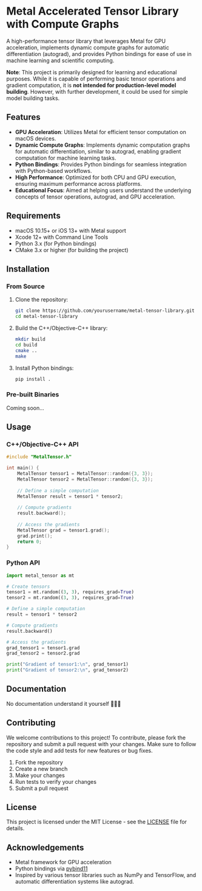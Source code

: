 # Metal Accelerated Tensor Library with Compute Graphs

A high-performance tensor library that leverages Metal for GPU acceleration, implements dynamic compute graphs for automatic differentiation (autograd), and provides Python bindings for ease of use in machine learning and scientific computing. 

**Note**: This project is primarily designed for learning and educational purposes. While it is capable of performing basic tensor operations and gradient computation, it is **not intended for production-level model building**. However, with further development, it could be used for simple model building tasks.

## Features

- **GPU Acceleration**: Utilizes Metal for efficient tensor computation on macOS devices.
- **Dynamic Compute Graphs**: Implements dynamic computation graphs for automatic differentiation, similar to autograd, enabling gradient computation for machine learning tasks.
- **Python Bindings**: Provides Python bindings for seamless integration with Python-based workflows.
- **High Performance**: Optimized for both CPU and GPU execution, ensuring maximum performance across platforms.
- **Educational Focus**: Aimed at helping users understand the underlying concepts of tensor operations, autograd, and GPU acceleration.

## Requirements

- macOS 10.15+ or iOS 13+ with Metal support
- Xcode 12+ with Command Line Tools
- Python 3.x (for Python bindings)
- CMake 3.x or higher (for building the project)

## Installation

### From Source

1. Clone the repository:
   ```bash
   git clone https://github.com/yourusername/metal-tensor-library.git
   cd metal-tensor-library
   ```

2. Build the C++/Objective-C++ library:
   ```bash
   mkdir build
   cd build
   cmake ..
   make
   ```

3. Install Python bindings:
   ```bash
   pip install .
   ```

### Pre-built Binaries

Coming soon...

## Usage

### C++/Objective-C++ API

```cpp
#include "MetalTensor.h"

int main() {
    MetalTensor tensor1 = MetalTensor::random({3, 3});
    MetalTensor tensor2 = MetalTensor::random({3, 3});
    
    // Define a simple computation
    MetalTensor result = tensor1 * tensor2;
    
    // Compute gradients
    result.backward();
    
    // Access the gradients
    MetalTensor grad = tensor1.grad();
    grad.print();
    return 0;
}
```

### Python API

```python
import metal_tensor as mt

# Create tensors
tensor1 = mt.random((3, 3), requires_grad=True)
tensor2 = mt.random((3, 3), requires_grad=True)

# Define a simple computation
result = tensor1 * tensor2

# Compute gradients
result.backward()

# Access the gradients
grad_tensor1 = tensor1.grad
grad_tensor2 = tensor2.grad

print("Gradient of tensor1:\n", grad_tensor1)
print("Gradient of tensor2:\n", grad_tensor2)
```

## Documentation

<!-- For detailed documentation on the API and advanced usage, refer to the [docs](docs). -->
No documentation understand it yourself 🤷🏻‍♂️


## Contributing

We welcome contributions to this project! To contribute, please fork the repository and submit a pull request with your changes. Make sure to follow the code style and add tests for new features or bug fixes.

1. Fork the repository
2. Create a new branch
3. Make your changes
4. Run tests to verify your changes
5. Submit a pull request

## License

This project is licensed under the MIT License - see the [LICENSE](LICENSE) file for details.

## Acknowledgements

- Metal framework for GPU acceleration
- Python bindings via [pybind11](https://pybind11.readthedocs.io/)
- Inspired by various tensor libraries such as NumPy and TensorFlow, and automatic differentiation systems like autograd.
